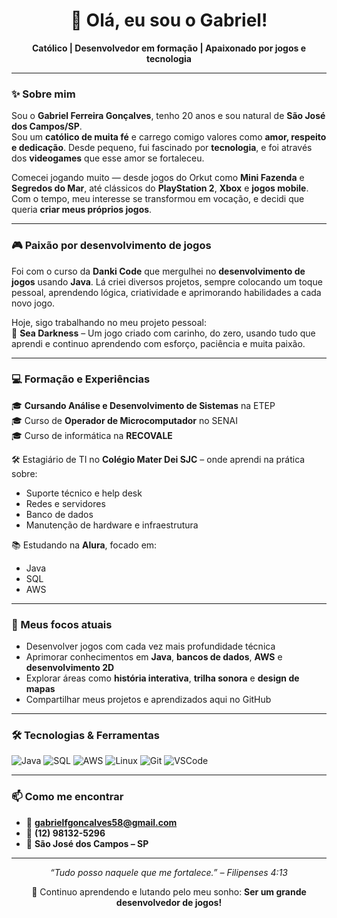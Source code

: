 <h1 align="center">👋 Olá, eu sou o Gabriel!</h1>

<p align="center">
  <strong>Católico | Desenvolvedor em formação | Apaixonado por jogos e tecnologia</strong>
</p>

---

### ✨ Sobre mim

Sou o **Gabriel Ferreira Gonçalves**, tenho 20 anos e sou natural de **São José dos Campos/SP**.  
Sou um **católico de muita fé** e carrego comigo valores como **amor, respeito e dedicação**. Desde pequeno, fui fascinado por **tecnologia**, e foi através dos **videogames** que esse amor se fortaleceu.

Comecei jogando muito — desde jogos do Orkut como **Mini Fazenda** e **Segredos do Mar**, até clássicos do **PlayStation 2**, **Xbox** e **jogos mobile**. Com o tempo, meu interesse se transformou em vocação, e decidi que queria **criar meus próprios jogos**.

---

### 🎮 Paixão por desenvolvimento de jogos

Foi com o curso da **Danki Code** que mergulhei no **desenvolvimento de jogos** usando **Java**. Lá criei diversos projetos, sempre colocando um toque pessoal, aprendendo lógica, criatividade e aprimorando habilidades a cada novo jogo.

Hoje, sigo trabalhando no meu projeto pessoal:  
🔷 **Sea Darkness** – Um jogo criado com carinho, do zero, usando tudo que aprendi e continuo aprendendo com esforço, paciência e muita paixão.

---

### 💻 Formação e Experiências

🎓 **Cursando Análise e Desenvolvimento de Sistemas** na ETEP  
🎓 Curso de **Operador de Microcomputador** no SENAI  
🎓 Curso de informática na **RECOVALE**

🛠️ Estagiário de TI no **Colégio Mater Dei SJC** – onde aprendi na prática sobre:
- Suporte técnico e help desk
- Redes e servidores
- Banco de dados
- Manutenção de hardware e infraestrutura

📚 Estudando na **Alura**, focado em:
- Java
- SQL
- AWS

---

### 🚀 Meus focos atuais

- Desenvolver jogos com cada vez mais profundidade técnica
- Aprimorar conhecimentos em **Java**, **bancos de dados**, **AWS** e **desenvolvimento 2D**
- Explorar áreas como **história interativa**, **trilha sonora** e **design de mapas**
- Compartilhar meus projetos e aprendizados aqui no GitHub

---

### 🛠️ Tecnologias & Ferramentas

![Java](https://img.shields.io/badge/Java-ED8B00?style=flat&logo=java&logoColor=white)
![SQL](https://img.shields.io/badge/SQL-4479A1?style=flat&logo=postgresql&logoColor=white)
![AWS](https://img.shields.io/badge/AWS-232F3E?style=flat&logo=amazon-aws&logoColor=white)
![Linux](https://img.shields.io/badge/Linux-FCC624?style=flat&logo=linux&logoColor=black)
![Git](https://img.shields.io/badge/Git-F05032?style=flat&logo=git&logoColor=white)
![VSCode](https://img.shields.io/badge/VS_Code-007ACC?style=flat&logo=visual-studio-code&logoColor=white)

---

### 📫 Como me encontrar

- 📧 **gabrielfgoncalves58@gmail.com**
- 📱 **(12) 98132-5296**
- 🏡 **São José dos Campos – SP**

---

<p align="center">
  <em>“Tudo posso naquele que me fortalece.” – Filipenses 4:13</em>  
</p>

<p align="center">
  🌱 Continuo aprendendo e lutando pelo meu sonho:  
  <strong>Ser um grande desenvolvedor de jogos!</strong>
</p>
